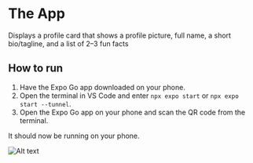 # The App

Displays a profile card that shows a profile picture, full name, a short bio/tagline, and a list of 2–3 fun facts

## How to run

1. Have the Expo Go app downloaded on your phone.
2. Open the terminal in VS Code and enter `npx expo start` or `npx expo start --tunnel`.
3. Open the Expo Go app on your phone and scan the QR code from the terminal.

It should now be running on your phone.

![Alt text](https://media.discordapp.net/attachments/1027411724103593994/1415037310155755732/Screenshot_20250909_111933_Expo_Go.jpg?ex=68c1bfb0&is=68c06e30&hm=0bd4ad8308b7558d4824849e8c299242e3b48ee653a35e53294595ef043f67e5&=&format=webp&width=720&height=1560 "Optional title")
